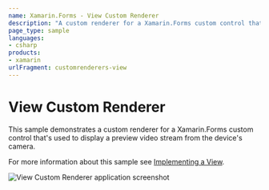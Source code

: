 ```yaml
---
name: Xamarin.Forms - View Custom Renderer
description: "A custom renderer for a Xamarin.Forms custom control that's used to display a preview video stream #customrenderer"
page_type: sample
languages:
- csharp
products:
- xamarin
urlFragment: customrenderers-view
---
```

# View Custom Renderer

This sample demonstrates a custom renderer for a Xamarin.Forms custom control that's used to display a preview video stream from the device's camera.

For more information about this sample see [Implementing a View](http://developer.xamarin.com/guides/cross-platform/xamarin-forms/custom-renderer/view/).

![View Custom Renderer application screenshot](Screenshots/01All.png "View Custom Renderer application screenshot")

